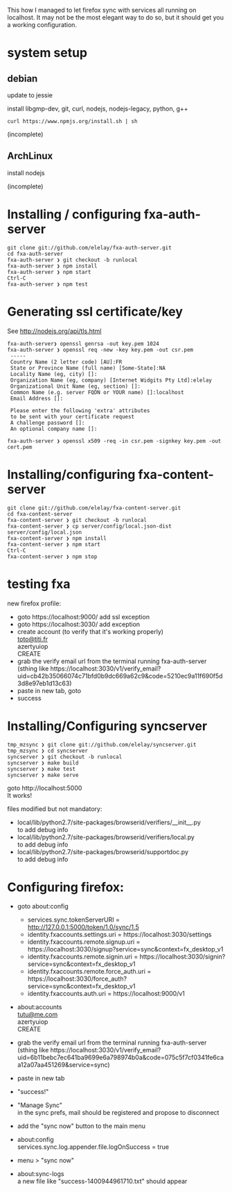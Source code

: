 This how I managed to let firefox sync with services all running on localhost.
It may not be the most elegant way to do so, but it should get you a working 
configuration.

# system setup

## debian
update to jessie

install libgmp-dev, git, curl, nodejs, nodejs-legacy, python, g++

    curl https://www.npmjs.org/install.sh | sh

(incomplete)

## ArchLinux

install nodejs

(incomplete)

# Installing / configuring fxa-auth-server

    git clone git://github.com/elelay/fxa-auth-server.git
    cd fxa-auth-server
    fxa-auth-server ❯ git checkout -b runlocal
    fxa-auth-server ❯ npm install
    fxa-auth-server ❯ npm start
    Ctrl-C
    fxa-auth-server ❯ npm test


# Generating ssl certificate/key
See http://nodejs.org/api/tls.html

    fxa-auth-server❯ openssl genrsa -out key.pem 1024
    fxa-auth-server ❯ openssl req -new -key key.pem -out csr.pem
     -----
     Country Name (2 letter code) [AU]:FR
     State or Province Name (full name) [Some-State]:NA
     Locality Name (eg, city) []:
     Organization Name (eg, company) [Internet Widgits Pty Ltd]:elelay
     Organizational Unit Name (eg, section) []:
     Common Name (e.g. server FQDN or YOUR name) []:localhost
     Email Address []:
     
     Please enter the following 'extra' attributes
     to be sent with your certificate request
     A challenge password []:
     An optional company name []:

    fxa-auth-server ❯ openssl x509 -req -in csr.pem -signkey key.pem -out cert.pem
















# Installing/configuring fxa-content-server

    git clone git://github.com/elelay/fxa-content-server.git
    cd fxa-content-server
    fxa-content-server ❯ git checkout -b runlocal
    fxa-content-server ❯ cp server/config/local.json-dist server/config/local.json
    fxa-content-server ❯ npm install
    fxa-content-server ❯ npm start
    Ctrl-C
    fxa-content-server ❯ npm stop


# testing fxa
new firefox profile:
 - goto https://localhost:9000/ 
   add ssl exception
 - goto https://localhost:3030/ 
   add exception
 - create account (to verify that it's working properly)  
   toto@titi.fr  
   azertyuiop  
   CREATE  
 - grab the verify email url from the terminal running fxa-auth-server  
   (sthing like https://localhost:3030/v1/verify_email?uid=cb42b35066074c71bfd0b9dc669a62c9&code=5210ec9a11f690f5d3d8e97eb1d13c63) 
 - paste in new tab, goto
 - success

# Installing/Configuring syncserver
    tmp_mzsync ❯ git clone git://github.com/elelay/syncserver.git
    tmp_mzsync ❯ cd syncserver
    syncserver ❯ git checkout -b runlocal
    syncserver ❯ make build
    syncserver ❯ make test
    syncserver ❯ make serve

goto http://localhost:5000  
It works!

files modified but not mandatory:
 - local/lib/python2.7/site-packages/browserid/verifiers/\_\_init\_\_.py  
	to add debug info
 - local/lib/python2.7/site-packages/browserid/verifiers/local.py  
	to add debug info
 - local/lib/python2.7/site-packages/browserid/supportdoc.py  
	to add debug info

# Configuring firefox:
- goto about:config
   - services.sync.tokenServerURI = http://127.0.0.1:5000/token/1.0/sync/1.5  
   - identity.fxaccounts.settings.uri = https://localhost:3030/settings  
   - identity.fxaccounts.remote.signup.uri = https://localhost:3030/signup?service=sync&context=fx_desktop_v1   
   - identity.fxaccounts.remote.signin.uri = https://localhost:3030/signin?service=sync&context=fx_desktop_v1  
   - identity.fxaccounts.remote.force_auth.uri = https://localhost:3030/force_auth?service=sync&context=fx_desktop_v1  
   - identity.fxaccounts.auth.uri = https://localhost:9000/v1  

 - about:accounts  
    tutu@me.com  
    azertyuiop  
    CREATE
 - grab the verify email url from the terminal running fxa-auth-server  
 (sthing like https://localhost:3030/v1/verify_email?uid=6b11bebc7ec641ba9699e6a798974b0a&code=075c5f7cf0341fe6caa12a07aa451269&service=sync)
 - paste in new tab
 - "success!"
 - "Manage Sync"  
   in the sync prefs, mail should be registered and propose to disconnect
 - add the "sync now" button to the main menu
 - about:config  
    services.sync.log.appender.file.logOnSuccess = true
 - menu > "sync now"
 - about:sync-logs  
   a new file like "success-1400944961710.txt" should appear
